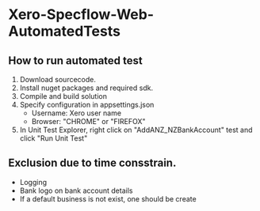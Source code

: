 # Xero-Specflow-Web-AutomatedTests
## How to run automated test
1. Download sourcecode.
2. Install nuget packages and required sdk.
3. Compile and build solution
4. Specify configuration in appsettings.json
    - Username: Xero user name
    - Browser: "CHROME" or "FIREFOX"
5. In Unit Test Explorer, right click on "AddANZ_NZBankAccount" test and click "Run Unit Test"

## Exclusion due to time consstrain.
 - Logging 
 - Bank logo on bank account details
 - If a default business is not exist, one should be create
